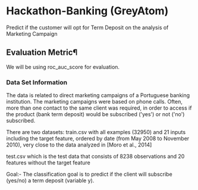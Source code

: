 # Hackathon-Banking (GreyAtom)
Predict if the customer will opt for Term Deposit on the analysis of Marketing Campaign

## Evaluation Metric¶
We will be using roc_auc_score for evaluation.

### Data Set Information

The data is related to direct marketing campaigns of a Portuguese banking institution. The marketing campaigns were based on phone calls. Often, more than one contact to the same client was required, in order to access if the product (bank term deposit) would be subscribed ('yes') or not ('no') subscribed.

There are two datasets: train.csv with all examples (32950) and 21 inputs including the target feature, ordered by date (from May 2008 to November 2010), very close to the data analyzed in [Moro et al., 2014]

test.csv which is the test data that consists of 8238 observations and 20 features without the target feature

Goal:- The classification goal is to predict if the client will subscribe (yes/no) a term deposit (variable y).

